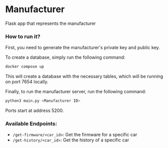 # Manufacturer

Flask app that represents the manufacturer

### How to run it?
First, you need to generate the manufacturer's private key and public key.

To create a database, simply run the following command:
```bash
docker compose up
```

This will create a database with the necessary tables, which will be running on port 7654 locally.

Finally, to run the manufacturer server, run the following command:

```bash
python3 main.py <Manufacturer ID>
```

Ports start at address 5200.

### Available Endpoints:
- `/get-firmware/<car_id>`: Get the firmware for a specific car
- `/get-history/<car_id>`: Get the history of a specific car